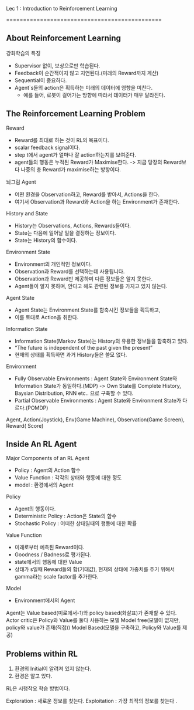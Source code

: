 Lec 1 : Introduction to Reinforcement Learning

==============================================

About Reinforcement Learning
-------------------------------

강화학습의 특징
  * Supervisor 없이, 보상으로만 학습된다.
  * Feedback이 순간적이지 않고 지연된다.(미래의 Reward까지 계산)
  * Sequential이 중요하다.
  * Agent`s들의 action은 획득하는 미래의 데이터에 영향을 미친다.
    * 예를 들어, 로봇이 걸어가는 방향에 따라서 데이터가 매우 달라진다.
  
  
The Reinforcement Learning Problem
----------------------------------

Reward
  * Reward를 최대로 하는 것이 RL의 목표이다.
  * scalar feedback signal이다.
  * step t에서 agent가 얼마나 잘 action하는지를 보여준다.
  * agent들의 행동은 누적된 Reward가 Maximise한다.
  -> 지금 당장의 Reward보다 나중의 총 Reward가 maximise하는 방향이다.
   
   
뇌그림
Agent
  * 어떤 환경을 Observation하고, Reward를 받아서, Actions을 한다.
  * 여기서 Observation과 Reward와 Action을 하는 Environment가 존재한다.
   
   
History and State
  * History는 Observations, Actions, Rewards들이다.
  * State는 다음에 일어날 일을 결정하는 정보이다.
  * State는 History의 함수이다.
 
 
Environment State
  * Environment의 개인적인 정보이다.
  * Observation과 Reward를 선택하는데 사용됩니다.
  * Observation과 Reward만 제공하며 다른 정보들은 알지 못한다.
  * Agent들이 알지 못하며, 안다고 해도 관련된 정보를 가지고 있지 않는다.
 
 
Agent State
  * Agent State는 Environment State를 함축시킨 정보들을 획득하고,
  * 이를 토대로 Action을 취한다.

Information State
  * Information State(Markov State)는 History의 유용한 정보들을 함축하고 있다.
  * “The future is independent of the past given the present” 
  * 현재의 상태를 획득하면 과거 History들은 쓸모 없다.

Environment
  * Fully Observable Environments : Agent State와 Environment State와 Information State가 동일하다.(MDP)
    -> Own State를 Complete History, Baysian Distribution, RNN etc.. 으로 구축할 수 있다.
  * Partial Observable Environments : Agent State와 Environment State가 다르다.(POMDP)
  
Agent, Action(Joystick), Env(Game Machine), Observation(Game Screen), Reward( Score)

Inside An RL Agent
----------------------------

Major Components of an RL Agent
  * Policy : Agent의 Action 함수
  * Value Function : 각각의 상태와 행동에 대한 정도
  * model : 환경에서의 Agent
  
Policy
  * Agent의 행동이다.
  * Deterministic Policy : Action은 State의 함수
  * Stochastic Policy : 어떠한 상태일때의 행동에 대한 확률
  
Value Function
  * 미래로부터 예측된 Reward이다.
  * Goodness / Badness로 평가된다.
  * state에서의 행동에 대한 Value
  * 상태가 s일때 Reward들의 합(기대값), 현재의 상태에 가중치를 주기 위해서 gamma라는 scale factor를 추가한다.

Model
  * Environment에서의 Agent
  
Agent는 Value based(미로에서-1)와 policy based(화살표)가 존재할 수 있다.
Actor critic은 Policy와 Value를 둘다 사용하는 모델
Model free(모델이 없지만, policy와 value가 존재(직접))
Model Based(모델을 구축하고, Policy와 Value를 제공)

Problems within RL
------------------
1. 환경의 Initial이 알려져 있지 않는다.
2. 환경은 알고 있다.

RL은 시행착오 학습 방법이다.

Exploration : 새로운 정보를 찾는다.
Exploitation : 가장 최적의 정보를 찾는다 .

